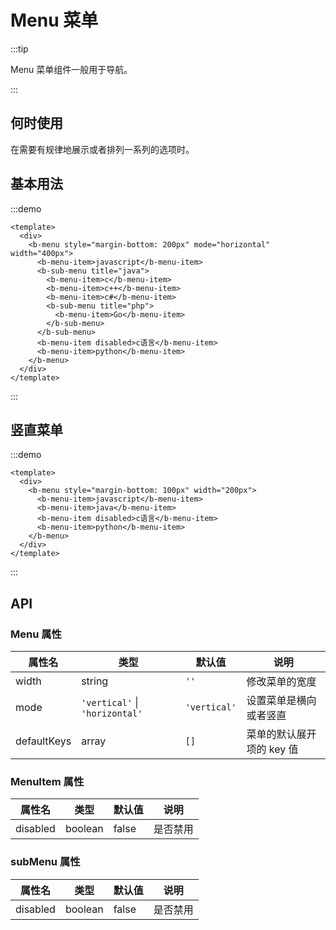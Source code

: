 <!--
 * @Author: xuepeng184 1831919639@qq.com
 * @Date: 2023-01-28 22:34:00
 * @LastEditors: Xia Yuang xiayuang@foxmail.com
 * @LastEditTime: 2023-02-17 11:52:58
 * @FilePath: \BitBounceFE-UI\packages\bb-ui\docs\components\menu\index.md
-->

# Menu 菜单

:::tip

Menu 菜单组件一般用于导航。

:::

## 何时使用

在需要有规律地展示或者排列一系列的选项时。

## 基本用法

:::demo

```vue
<template>
  <div>
    <b-menu style="margin-bottom: 200px" mode="horizontal" width="400px">
      <b-menu-item>javascript</b-menu-item>
      <b-sub-menu title="java">
        <b-menu-item>c</b-menu-item>
        <b-menu-item>c++</b-menu-item>
        <b-menu-item>c#</b-menu-item>
        <b-sub-menu title="php">
          <b-menu-item>Go</b-menu-item>
        </b-sub-menu>
      </b-sub-menu>
      <b-menu-item disabled>c语言</b-menu-item>
      <b-menu-item>python</b-menu-item>
    </b-menu>
  </div>
</template>
```

:::

## 竖直菜单

:::demo

```vue
<template>
  <div>
    <b-menu style="margin-bottom: 100px" width="200px">
      <b-menu-item>javascript</b-menu-item>
      <b-menu-item>java</b-menu-item>
      <b-menu-item disabled>c语言</b-menu-item>
      <b-menu-item>python</b-menu-item>
    </b-menu>
  </div>
</template>
```

:::

## API

### Menu 属性

| 属性名      | 类型                           | 默认值       | 说明                      |
| ----------- | ------------------------------ | ------------ | ------------------------- |
| width       | string                         | `''`         | 修改菜单的宽度            |
| mode        | `'vertical'` \| `'horizontal'` | `'vertical'` | 设置菜单是横向或者竖直    |
| defaultKeys | array                          | `[]`         | 菜单的默认展开项的 key 值 |

### MenuItem 属性

| 属性名   | 类型    | 默认值 | 说明     |
| -------- | ------- | ------ | -------- |
| disabled | boolean | false  | 是否禁用 |

### subMenu 属性

| 属性名   | 类型    | 默认值 | 说明     |
| -------- | ------- | ------ | -------- |
| disabled | boolean | false  | 是否禁用 |
